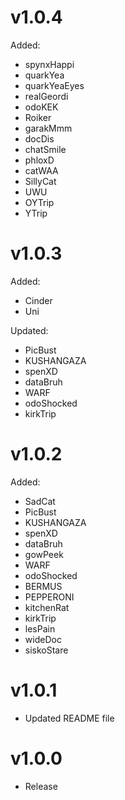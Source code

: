 # v1.0.4
Added:
- spynxHappi
- quarkYea
- quarkYeaEyes
- realGeordi
- odoKEK
- Roiker
- garakMmm
- docDis
- chatSmile
- phloxD
- catWAA
- SillyCat
- UWU
- OYTrip
- YTrip

# v1.0.3
Added:
- Cinder
- Uni

Updated:
- PicBust
- KUSHANGAZA
- spenXD
- dataBruh
- WARF
- odoShocked
- kirkTrip

# v1.0.2
Added:
- SadCat
- PicBust
- KUSHANGAZA
- spenXD
- dataBruh
- gowPeek
- WARF
- odoShocked
- BERMUS
- PEPPERONI
- kitchenRat
- kirkTrip
- lesPain
- wideDoc
- siskoStare

# v1.0.1
- Updated README file

# v1.0.0
- Release